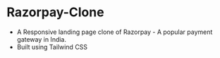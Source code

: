 # Razorpay-Clone
- A Responsive landing page clone of Razorpay - A popular payment gateway in India.
- Built using Tailwind CSS 
